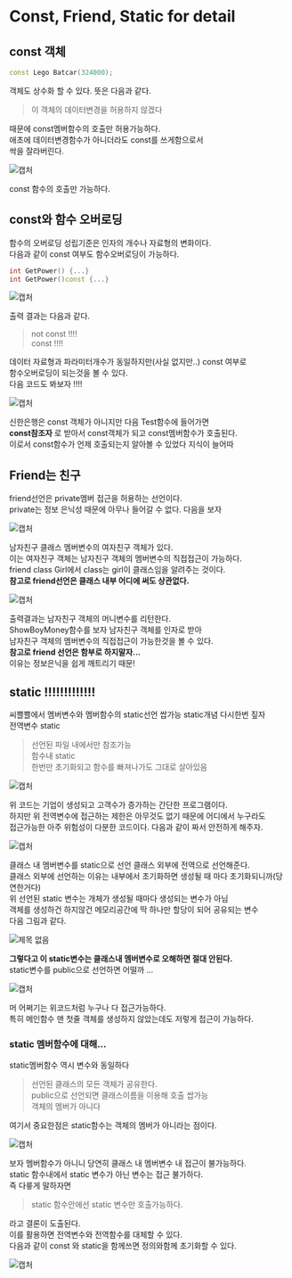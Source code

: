 # Const, Friend, Static for detail

## const 객체

```c++
const Lego Batcar(324000);
```

객체도 상수화 할 수 있다. 뜻은 다음과 같다. </br>

> 이 객체의 데이터변경을 허용하지 않겠다 </br>

때문에 const멤버함수의 호출만 허용가능하다. </br>
애초에 데이터변경함수가 아니더라도 const를 쓰게함으로서 </br>
싹을 잘라버린다. </br>

![캡처](https://user-images.githubusercontent.com/43857226/69402805-4d0b3380-0d3c-11ea-9537-c77a28b85dc1.PNG) </br>

const 함수의 호출만 가능하다. 

## const와 함수 오버로딩 

함수의 오버로딩 성립기준은 인자의 개수나 자료형의 변화이다. </br>
다음과 같이 const 여부도 함수오버로딩이 가능하다. </br>

```c++
int GetPower() {...}
int GetPower()const {...}
```

![캡처](https://user-images.githubusercontent.com/43857226/69403309-93ad5d80-0d3d-11ea-9a65-43236507908a.PNG) </br>

출력 결과는 다음과 같다.</br>

> not const !!!! </br>
const !!!! </br>

데이터 자료형과 파라미터개수가 동일하지만(사실 없지만..) const 여부로</br>
함수오버로딩이 되는것을 볼 수 있다. </br>
다음 코드도 봐보자 !!!! </br>

![캡처](https://user-images.githubusercontent.com/43857226/69403527-251ccf80-0d3e-11ea-9aa9-82d42c794ce6.PNG) </br>

신한은행은 const 객체가 아니지만 다음 Test함수에 들어가면</br>
**const참조자** 로 받아서 const객체가 되고 const멤버함수가 호출된다. </br>
이로서 const함수가 언제 호출되는지 알아볼 수 있었다 지식이 늘어따 </br>

## Friend는 친구

friend선언은 private멤버 접근을 허용하는 선언이다. </br>
private는 정보 은닉성 때문에 아무나 들어갈 수 없다. 다음을 보자 </br>

![캡처](https://user-images.githubusercontent.com/43857226/69404146-db34e900-0d3f-11ea-8f5b-491be8d6c56b.PNG) </br>

남자친구 클래스 멤버변수의 여자친구 객체가 있다. </br>
이는 여자친구 객체는 남자친구 객체의 멤버변수의 직접접근이 가능하다. </br>
friend class Girl에서 class는 girl이 클래스임을 알려주는 것이다. </br> 
**참고로 friend선언은 클래스 내부 어디에 써도 상관없다.** </br>

![캡처](https://user-images.githubusercontent.com/43857226/69404281-41ba0700-0d40-11ea-8c2d-d1bff9defbea.PNG) </br>

출력결과는 남자친구 객체의 머니변수를 리턴한다. </br>
ShowBoyMoney함수를 보자 남자친구 객체를 인자로 받아 </br>
남자친구 객체의 멤버변수의 직접접근이 가능한것을 볼 수 있다. </br>
**참고로 friend 선언은 함부로 하지말자...** </br>
이유는 정보은닉을 쉽게 깨트리기 때문! </br>

## static !!!!!!!!!!!!!

씨쁠쁠에서 멤버변수와 멤버함수의 static선언 쌉가능 static개념 다시한번 짚자</br>
전역변수 static </br>
> 선언된 파일 내에서만 참조가능 </br>
함수내 static </br>
한번만 초기화되고 함수를 빠져나가도 그대로 살아있음 </br>

![캡처](https://user-images.githubusercontent.com/43857226/69406215-e76f7500-0d44-11ea-9a8f-02cae193ca0b.PNG) </br>

위 코드는 기업이 생성되고 고객수가 증가하는 간단한 프로그램이다. </br>
하지만 위 전역변수에 접근하는 제한은 아무것도 없기 때문에 어디에서 누구라도 </br>
접근가능한 아주 위험성이 다분한 코드이다. 다음과 같이 짜서 안전하게 해주자.</br> 

![캡처](https://user-images.githubusercontent.com/43857226/69407217-5948be00-0d47-11ea-97ca-c2c4ac6d31bb.PNG) </br> 

클래스 내 멤버변수를 static으로 선언 클래스 외부에 전역으로 선언해준다. </br>
클래스 외부에 선언하는 이유는 내부에서 초기화하면 생성될 때 마다 초기화되니까(당연한거다) </br>
위 선언된 static 변수는 개체가 생성될 때마다 생성되는 변수가 아님 </br> 
객체를 생성하건 하지않건 메모리공간에 딱 하나만 할당이 되어 공유되는 변수 </br> 
다음 그림과 같다. </br> 

![제목 없음](https://user-images.githubusercontent.com/43857226/69407617-4be00380-0d48-11ea-8e6d-3caed6cd08b9.png) </br>

**그렇다고 이 static변수는 클래스내 멤버변수로 오해하면 절대 안된다.** </br>
static변수를 public으로 선언하면 어떨까 ... </br>

![캡처](https://user-images.githubusercontent.com/43857226/69408761-eccfbe00-0d4a-11ea-9e68-eea207e8011f.PNG) </br>

머 어쩌기는 위코드처럼 누구나 다 접근가능하다. </br>
특히 메인함수 맨 첫줄 객체를 생성하지 않았는데도 저렇게 접근이 가능하다. </br>

### static 멤버함수에 대해...

static멤버함수 역시 변수와 동일하다 </br>

> 선언된 클래스의 모든 객체가 공유한다. </br>
public으로 선언되면 클래스이름을 이용해 호출 쌉가능 </br>
객체의 멤버가 아니다 </br>

여기서 중요한점은 static함수는 객체의 멤버가 아니라는 점이다. </br>

![캡처](https://user-images.githubusercontent.com/43857226/69412674-b6963c80-0d52-11ea-8e7c-99540c12c31a.PNG) </br>

보자 멤버함수가 아니니 당연히 클래스 내 멤버변수 내 접근이 불가능하다. </br>
static 함수내에서 static 변수가 아닌 변수는 접근 불가하다. </br>
즉 다릏게 말하자면 </br>

> static 함수안에선 static 변수만 호출가능하다. </br>

라고 결론이 도출된다. </br>
이를 활용하면 전역변수와 전역함수를 대체할 수 있다. </br>
다음과 같이 const 와 static을 함께쓰면 정의와함께 초기화할 수 있다. </br>

![캡처](https://user-images.githubusercontent.com/43857226/69417666-7936ac80-0d5c-11ea-9954-4ceca408614c.PNG) </br>




